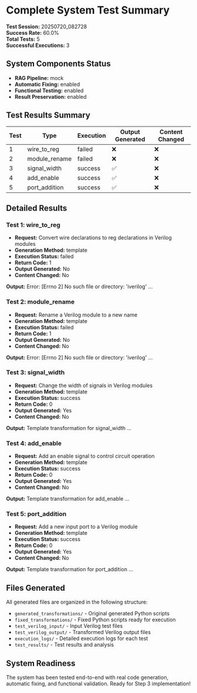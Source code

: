 # Complete System Test Summary

**Test Session:** 20250720_082728  
**Success Rate:** 60.0%  
**Total Tests:** 5  
**Successful Executions:** 3

## System Components Status
- **RAG Pipeline:** mock
- **Automatic Fixing:** enabled
- **Functional Testing:** enabled
- **Result Preservation:** enabled

## Test Results Summary

| Test | Type | Execution | Output Generated | Content Changed |
|------|------|-----------|------------------|-----------------|
| 1 | wire_to_reg | failed | ❌ | ❌ |
| 2 | module_rename | failed | ❌ | ❌ |
| 3 | signal_width | success | ✅ | ❌ |
| 4 | add_enable | success | ✅ | ❌ |
| 5 | port_addition | success | ✅ | ❌ |

## Detailed Results

### Test 1: wire_to_reg
- **Request:** Convert wire declarations to reg declarations in Verilog modules
- **Generation Method:** template
- **Execution Status:** failed
- **Return Code:** 1
- **Output Generated:** No
- **Content Changed:** No

**Output:** Error: [Errno 2] No such file or directory: 'iverilog'
...

### Test 2: module_rename
- **Request:** Rename a Verilog module to a new name
- **Generation Method:** template
- **Execution Status:** failed
- **Return Code:** 1
- **Output Generated:** No
- **Content Changed:** No

**Output:** Error: [Errno 2] No such file or directory: 'iverilog'
...

### Test 3: signal_width
- **Request:** Change the width of signals in Verilog modules
- **Generation Method:** template
- **Execution Status:** success
- **Return Code:** 0
- **Output Generated:** Yes
- **Content Changed:** No

**Output:** Template transformation for signal_width
...

### Test 4: add_enable
- **Request:** Add an enable signal to control circuit operation
- **Generation Method:** template
- **Execution Status:** success
- **Return Code:** 0
- **Output Generated:** Yes
- **Content Changed:** No

**Output:** Template transformation for add_enable
...

### Test 5: port_addition
- **Request:** Add a new input port to a Verilog module
- **Generation Method:** template
- **Execution Status:** success
- **Return Code:** 0
- **Output Generated:** Yes
- **Content Changed:** No

**Output:** Template transformation for port_addition
...


## Files Generated

All generated files are organized in the following structure:
- `generated_transformations/` - Original generated Python scripts
- `fixed_transformations/` - Fixed Python scripts ready for execution  
- `test_verilog_input/` - Input Verilog test files
- `test_verilog_output/` - Transformed Verilog output files
- `execution_logs/` - Detailed execution logs for each test
- `test_results/` - Test results and analysis

## System Readiness

The system has been tested end-to-end with real code generation, automatic fixing, and functional validation. Ready for Step 3 implementation!
